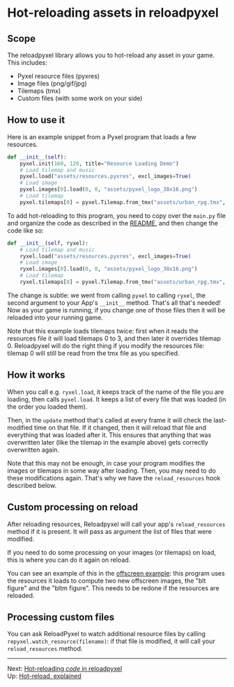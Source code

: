 # Hot-reloading assets in reloadpyxel

## Scope

The reloadpyxel library allows you to hot-reload any asset in your game. This includes:

- Pyxel resource files (pyxres)
- Image files (png/gif/jpg)
- Tilemaps (tmx)
- Custom files (with some work on your side)

## How to use it

Here is an example snippet from a Pyxel program that loads a few resources.

```python
def __init__(self):
    pyxel.init(160, 120, title="Resource Loading Demo")
    # Load tilemap and music
    pyxel.load("assets/resources.pyxres", excl_images=True)
    # Load image
    pyxel.images[0].load(0, 0, "assets/pyxel_logo_38x16.png")
    # Load tilemap
    pyxel.tilemaps[0] = pyxel.Tilemap.from_tmx("assets/urban_rpg.tmx", 0)
```

To add hot-reloading to this program, you need to copy over the `main.py` file and organize the code as described in the [README](../README.md), and then change the code like so:

```python
def __init__(self, ryxel):
    # Load tilemap and music
    ryxel.load("assets/resources.pyxres", excl_images=True)
    # Load image
    ryxel.images[0].load(0, 0, "assets/pyxel_logo_38x16.png")
    # Load tilemap
    ryxel.tilemaps[0] = pyxel.Tilemap.from_tmx("assets/urban_rpg.tmx", 0)
```

The change is subtle: we went from calling `pyxel` to calling `ryxel`, the second argument to your App's `__init__` method. That's all that's needed! Now as your game is running, if you change one of those files then it will be reloaded into your running game.

Note that this example loads tilemaps twice: first when it reads the resources file it will load tilemaps 0 to 3, and then later it overrides tilemap 0. Reloadpyxel will do the right thing if you modify the resources file: tilemap 0 will still be read from the tmx file as you specified.

## How it works

When you call e.g. `ryxel.load`, it keeps track of the name of the file you are loading, then calls `pyxel.load`. It keeps a list of every file that was loaded (in the order you loaded them).

Then, in the `update` method that's called at every frame it will check the last-modified time on that file. If it changed, then it will reload that file and everything that was loaded after it. This ensures that anything that was overwritten later (like the tilemap in the example above) gets correctly overwritten again.

Note that this may not be enough, in case your program modifies the images or tilemaps in some way after loading. Then, you may need to do these modifications again. That's why we have the `reload_resources` hook described below.

## Custom processing on reload

After reloading resources, Reloadpyxel will call your app's `reload_resources` method if it is present. It will pass as argument the list of files that were modified.

If you need to do some processing on your images (or tilemaps) on load, this is where you can do it again on reload.

You can see an example of this in the [offscreen example](../examples/resources_only/pyxel_originals/11_offscreen.py): this program uses the resources it loads to compute two new offscreen images, the "blt figure" and the "bltm figure". This needs to be redone if the resources are reloaded.

## Processing custom files

You can ask ReloadPyxel to watch additional resource files by calling `repyxel.watch_resource(filename)`: if that file is modified, it will call your `reload_resources` method.

----

Next: [Hot-reloading *code* in reloadpyxel](hotreloading-code.md) <br/>
Up: [Hot-reload, explained](hotreload-explained.md)
